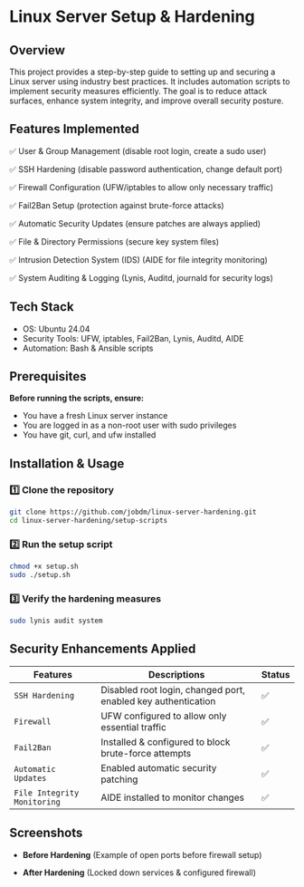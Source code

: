 <h1>Linux Server Setup & Hardening</h1>

<h2>Overview</h2>
<p align="left">
This project provides a step-by-step guide to setting up and securing a Linux server using industry best practices. It includes automation scripts to implement security measures efficiently. The goal is to reduce attack surfaces, enhance system integrity, and improve overall security posture.
</p>

<h2>Features Implemented</h2>

✅ User & Group Management (disable root login, create a sudo user)

✅ SSH Hardening (disable password authentication, change default port)

✅ Firewall Configuration (UFW/iptables to allow only necessary traffic)

✅ Fail2Ban Setup (protection against brute-force attacks)

✅ Automatic Security Updates (ensure patches are always applied)

✅ File & Directory Permissions (secure key system files)

✅ Intrusion Detection System (IDS) (AIDE for file integrity monitoring)

✅ System Auditing & Logging (Lynis, Auditd, journald for security logs)

<h2>Tech Stack</h2>

- OS: Ubuntu 24.04
- Security Tools: UFW, iptables, Fail2Ban, Lynis, Auditd, AIDE 
- Automation: Bash & Ansible scripts 

<h2>Prerequisites</h2>
<b>Before running the scripts, ensure:</b>

- You have a fresh Linux server instance 
- You are logged in as a non-root user with sudo privileges 
- You have git, curl, and ufw installed

<h2>Installation & Usage</h2>

<h3>1️⃣ Clone the repository</h3>

```sh
git clone https://github.com/jobdm/linux-server-hardening.git
cd linux-server-hardening/setup-scripts
```

<h3>2️⃣ Run the setup script</h3>

```sh
chmod +x setup.sh
sudo ./setup.sh
```
<h3>3️⃣ Verify the hardening measures</h3>

```sh
sudo lynis audit system
```

<h2>Security Enhancements Applied</h2>

| Features | Descriptions | Status |
| --------| -------------| ------|
|`SSH Hardening` | Disabled root login, changed port, enabled key authentication | ✅
|`Firewall` | UFW configured to allow only essential traffic | ✅
|`Fail2Ban` | Installed & configured to block brute-force attempts | ✅
|`Automatic Updates` | Enabled automatic security patching | ✅
|`File Integrity Monitoring` | AIDE installed to monitor changes | ✅

<h2>Screenshots</h2>

- <b>Before Hardening</b>
(Example of open ports before firewall setup)

- <b>After Hardening</b>
(Locked down services & configured firewall)
